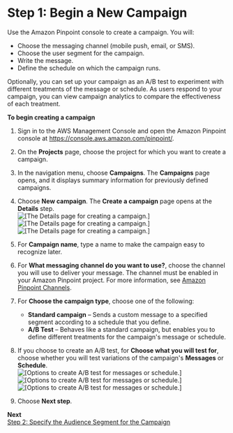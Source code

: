 # Step 1: Begin a New Campaign<a name="campaigns-begin"></a>

Use the Amazon Pinpoint console to create a campaign\. You will:
+ Choose the messaging channel \(mobile push, email, or SMS\)\.
+ Choose the user segment for the campaign\.
+ Write the message\.
+ Define the schedule on which the campaign runs\.

Optionally, you can set up your campaign as an A/B test to experiment with different treatments of the message or schedule\. As users respond to your campaign, you can view campaign analytics to compare the effectiveness of each treatment\.

**To begin creating a campaign**

1. Sign in to the AWS Management Console and open the Amazon Pinpoint console at [https://console\.aws\.amazon\.com/pinpoint/](https://console.aws.amazon.com/pinpoint/)\.

1. On the **Projects** page, choose the project for which you want to create a campaign\.

1. In the navigation menu, choose **Campaigns**\. The **Campaigns** page opens, and it displays summary information for previously defined campaigns\.

1. Choose **New campaign**\. The **Create a campaign** page opens at the **Details** step\.  
![\[The Details page for creating a campaign.\]](http://docs.aws.amazon.com/pinpoint/latest/userguide/images/campaigns_details.png)![\[The Details page for creating a campaign.\]](http://docs.aws.amazon.com/pinpoint/latest/userguide/)![\[The Details page for creating a campaign.\]](http://docs.aws.amazon.com/pinpoint/latest/userguide/)

1. For **Campaign name**, type a name to make the campaign easy to recognize later\.

1. For **What messaging channel do you want to use?**, choose the channel you will use to deliver your message\. The channel must be enabled in your Amazon Pinpoint project\. For more information, see [Amazon Pinpoint Channels](channels.md)\.

1. For **Choose the campaign type**, choose one of the following:
   + **Standard campaign** – Sends a custom message to a specified segment according to a schedule that you define\.
   + **A/B Test** – Behaves like a standard campaign, but enables you to define different treatments for the campaign's message or schedule\.

1. If you choose to create an A/B test, for **Choose what you will test for**, choose whether you will test variations of the campaign's **Messages** or **Schedule**\.  
![\[Options to create A/B test for messages or schedule.\]](http://docs.aws.amazon.com/pinpoint/latest/userguide/images/campaigns_abselect.png)![\[Options to create A/B test for messages or schedule.\]](http://docs.aws.amazon.com/pinpoint/latest/userguide/)![\[Options to create A/B test for messages or schedule.\]](http://docs.aws.amazon.com/pinpoint/latest/userguide/)

1. Choose **Next step**\.

**Next**  
[Step 2: Specify the Audience Segment for the Campaign](campaigns-segment.md)